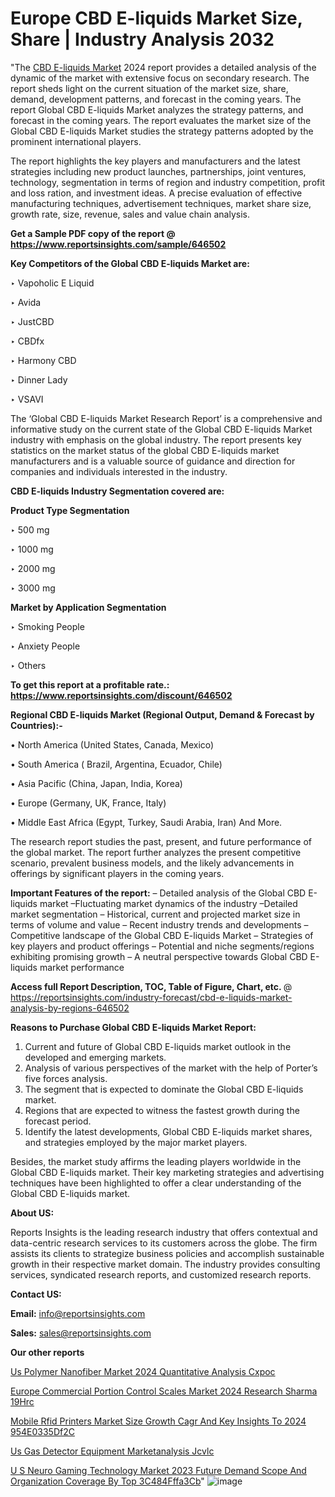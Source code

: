 # Europe CBD E-liquids Market Size, Share | Industry Analysis 2032

 "The <a href=https://www.reportsinsights.com/sample/646502>CBD E-liquids Market</a> 2024 report provides a detailed analysis of the dynamic of the market with extensive focus on secondary research. The report sheds light on the current situation of the market size, share, demand, development patterns, and forecast in the coming years. The report Global CBD E-liquids Market analyzes the strategy patterns, and forecast in the coming years. The report evaluates the market size of the Global CBD E-liquids Market studies the strategy patterns adopted by the prominent international players.

The report highlights the key players and manufacturers and the latest strategies including new product launches, partnerships, joint ventures, technology, segmentation in terms of region and industry competition, profit and loss ration, and investment ideas. A precise evaluation of effective manufacturing techniques, advertisement techniques, market share size, growth rate, size, revenue, sales and value chain analysis.

<strong>Get a Sample PDF copy of the report @ <a href=https://www.reportsinsights.com/sample/646502 style=color:#0000ff;>https://www.reportsinsights.com/sample/646502</a></strong>

<strong>Key Competitors of the Global CBD E-liquids Market are:</strong>

‣ Vapoholic E Liquid

‣ Avida

‣ JustCBD

‣ CBDfx

‣ Harmony CBD

‣ Dinner Lady

‣ VSAVI

The ‘Global CBD E-liquids Market Research Report’ is a comprehensive and informative study on the current state of the Global CBD E-liquids Market industry with emphasis on the global industry. The report presents key statistics on the market status of the global CBD E-liquids market manufacturers and is a valuable source of guidance and direction for companies and individuals interested in the industry.

<strong>CBD E-liquids Industry Segmentation covered are:</strong>

<strong>Product Type Segmentation</strong>

‣ 500 mg

‣ 1000 mg

‣ 2000 mg

‣ 3000 mg

<strong>Market by Application Segmentation</strong>

‣ Smoking People

‣ Anxiety People

‣ Others

<strong>To get this report at a profitable rate.: <a href=https://www.reportsinsights.com/discount/646502 style=color:#0000ff;>https://www.reportsinsights.com/discount/646502</a></strong>

<strong>Regional CBD E-liquids Market (Regional Output, Demand &amp; Forecast by Countries):-</strong>

• North America (United States, Canada, Mexico)

• South America ( Brazil, Argentina, Ecuador, Chile)

• Asia Pacific (China, Japan, India, Korea)

• Europe (Germany, UK, France, Italy)

• Middle East Africa (Egypt, Turkey, Saudi Arabia, Iran) And More.

The research report studies the past, present, and future performance of the global market. The report further analyzes the present competitive scenario, prevalent business models, and the likely advancements in offerings by significant players in the coming years.

<strong>Important Features of the report:</strong>
– Detailed analysis of the Global CBD E-liquids market
–Fluctuating market dynamics of the industry
–Detailed market segmentation
– Historical, current and projected market size in terms of volume and value
– Recent industry trends and developments
– Competitive landscape of the Global CBD E-liquids Market
– Strategies of key players and product offerings
– Potential and niche segments/regions exhibiting promising growth
– A neutral perspective towards Global CBD E-liquids market performance

<strong>Access full Report Description, TOC, Table of Figure, Chart, etc. </strong>@   <a href=https://reportsinsights.com/industry-forecast/cbd-e-liquids-market-analysis-by-regions-646502 style=color:#0000ff;>https://reportsinsights.com/industry-forecast/cbd-e-liquids-market-analysis-by-regions-646502</a>

<strong>Reasons to Purchase Global CBD E-liquids Market Report:</strong>
1. Current and future of Global CBD E-liquids market outlook in the developed and emerging markets.
2. Analysis of various perspectives of the market with the help of Porter’s five forces analysis.
3. The segment that is expected to dominate the Global CBD E-liquids market.
4. Regions that are expected to witness the fastest growth during the forecast period.
5. Identify the latest developments, Global CBD E-liquids market shares, and strategies employed by the major market players.

Besides, the market study affirms the leading players worldwide in the Global CBD E-liquids market. Their key marketing strategies and advertising techniques have been highlighted to offer a clear understanding of the Global CBD E-liquids market.

<strong><strong>About US</strong>:</strong>

Reports Insights is the leading research industry that offers contextual and data-centric research services to its customers across the globe. The firm assists its clients to strategize business policies and accomplish sustainable growth in their respective market domain. The industry provides consulting services, syndicated research reports, and customized research reports.

<strong>Contact US:</strong>

<p class=><b>Email:</b> <a href=mailto:info@reportsinsights.com>info@reportsinsights.com</a></p>
<p class=><b>Sales:</b> <a href=mailto:sales@reportsinsights.com>sales@reportsinsights.com</a></p>

<strong>Our other reports</strong>

<a href=https://www.linkedin.com/pulse/us-polymer-nanofiber-market-2024-quantitative-analysis-cxpoc/>Us Polymer Nanofiber Market 2024 Quantitative Analysis Cxpoc</a>

<a href=https://www.linkedin.com/pulse/europe-commercial-portion-control-scales-market-2024-research-sharma-19hrc/>Europe Commercial Portion Control Scales Market 2024 Research Sharma 19Hrc</a>

<a href=https://medium.com/@aanandimane055/mobile-rfid-printers-market-size-growth-cagr-and-key-insights-to-2024-954e0335df2c>Mobile Rfid Printers Market Size Growth Cagr And Key Insights To 2024 954E0335Df2C</a>

<a href=https://www.linkedin.com/pulse/us-gas-detector-equipment-marketanalysis-jcvlc/>Us Gas Detector Equipment Marketanalysis Jcvlc</a>

<a href=https://medium.com/@saliajay581/u-s-neuro-gaming-technology-market-2023-future-demand-scope-and-organization-coverage-by-top-3c484fffa3cb>U S Neuro Gaming Technology Market 2023 Future Demand Scope And Organization Coverage By Top 3C484Fffa3Cb</a>"
![image](https://github.com/daminid12/RImarketresearch/assets/158430485/57a05779-5a06-44df-b5aa-0d52fec3e25c)
